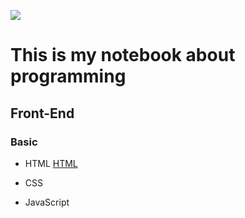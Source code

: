 
![](https://gitee.com/Jeren/cloudimages/raw/master/img/src=http___img.zcool.cn_community_02615958a40690a801219c77b8ed29.jpg@800w_1l_2o_100sh.jpg&refer=http___img.zcool.webp)

# This is my notebook about programming

## Front-End

### Basic

- HTML
[HTML](https://www.baidu.com)
- CSS

- JavaScript
